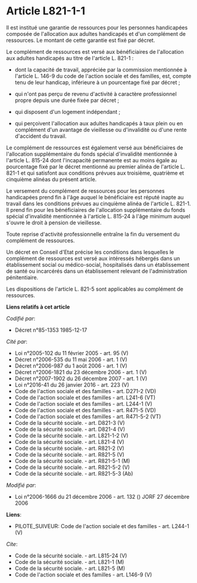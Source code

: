 # Article L821-1-1

Il est institué une garantie de ressources pour les personnes handicapées composée de l'allocation aux adultes handicapés et
d'un complément de ressources. Le montant de cette garantie est fixé par décret.

Le complément de ressources est versé aux bénéficiaires de l'allocation aux adultes handicapés au titre de l'article L.
821-1 :

- dont la capacité de travail, appréciée par la commission mentionnée à l'article L. 146-9 du code de l'action sociale et des
familles, est, compte tenu de leur handicap, inférieure à un pourcentage fixé par décret ;

- qui n'ont pas perçu de revenu d'activité à caractère professionnel propre depuis une durée fixée par décret ;

- qui disposent d'un logement indépendant ;

- qui perçoivent l'allocation aux adultes handicapés à taux plein ou en complément d'un avantage de vieillesse ou
d'invalidité ou d'une rente d'accident du travail.

Le complément de ressources est également versé aux bénéficiaires de l'allocation supplémentaire du fonds spécial
d'invalidité mentionnée à l'article L. 815-24 dont l'incapacité permanente est au moins égale au pourcentage fixé par le
décret mentionné au premier alinéa de l'article L. 821-1 et qui satisfont aux conditions prévues aux troisième, quatrième et
cinquième alinéas du présent article.

Le versement du complément de ressources pour les personnes handicapées prend fin à l'âge auquel le bénéficiaire est réputé
inapte au travail dans les conditions prévues au cinquième alinéa de l'article L. 821-1. Il prend fin pour les bénéficiaires
de l'allocation supplémentaire du fonds spécial d'invalidité mentionnée à l'article L. 815-24 à l'âge minimum auquel s'ouvre
le droit à pension de vieillesse.

Toute reprise d'activité professionnelle entraîne la fin du versement du complément de ressources.

Un décret en Conseil d'Etat précise les conditions dans lesquelles le complément de ressources est versé aux intéressés
hébergés dans un établissement social ou médico-social, hospitalisés dans un établissement de santé ou incarcérés dans un
établissement relevant de l'administration pénitentiaire.

Les dispositions de l'article L. 821-5 sont applicables au complément de ressources.

**Liens relatifs à cet article**

_Codifié par_:

  - Décret n°85-1353 1985-12-17

_Cité par_:

  - Loi n°2005-102 du 11 février 2005 - art. 95 (V)
  - Décret n°2006-535 du 11 mai 2006 - art. 1 (V)
  - Décret n°2006-987 du 1 août 2006 - art. 1 (V)
  - Décret n°2006-1821 du 23 décembre 2006 - art. 1 (V)
  - Décret n°2007-1902 du 26 décembre 2007 - art. 1 (V)
  - Loi n°2016-41 du 26 janvier 2016 - art. 223 (V)
  - Code de l'action sociale et des familles - art. D271-2 (VD)
  - Code de l'action sociale et des familles - art. L241-6 (VT)
  - Code de l'action sociale et des familles - art. L244-1 (V)
  - Code de l'action sociale et des familles - art. R471-5 (VD)
  - Code de l'action sociale et des familles - art. R471-5-2 (VT)
  - Code de la sécurité sociale. - art. D821-3 (V)
  - Code de la sécurité sociale. - art. D821-4 (V)
  - Code de la sécurité sociale. - art. L821-1-2 (V)
  - Code de la sécurité sociale. - art. L821-4 (V)
  - Code de la sécurité sociale. - art. R821-2 (V)
  - Code de la sécurité sociale. - art. R821-5 (V)
  - Code de la sécurité sociale. - art. R821-5-1 (M)
  - Code de la sécurité sociale. - art. R821-5-2 (V)
  - Code de la sécurité sociale. - art. R821-5-3 (Ab)

_Modifié par_:

  - Loi n°2006-1666 du 21 décembre 2006 - art. 132 () JORF 27 décembre 2006

**Liens**:

  - PILOTE_SUIVEUR: Code de l'action sociale et des familles - art. L244-1 (V)

_Cite_:

  - Code de la sécurité sociale. - art. L815-24 (V)
  - Code de la sécurité sociale. - art. L821-1 (M)
  - Code de la sécurité sociale. - art. L821-5 (M)
  - Code de l'action sociale et des familles - art. L146-9 (V)

